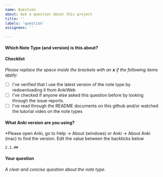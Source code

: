 ```yaml
---
name: Question
about: Ask a question about this project
title: ''
labels: 'question'
assignees: ''

---
```


#### Which Note Type (and version) is this about?

#### Checklist

*Please replace the space inside the brackets with an **x** if the following items apply:*

 - [ ] I've verified that I use the latest version of the note type by redownloading it from AnkiWeb
 - [ ] I've checked if anyone else asked this question before by looking through the issue reports.
 - [ ] I've read through the README documents on this github and/or watched the tutorial video on the note types

#### What Anki version are you using?

*Please open Anki, go to Help → About (windows) or Anki → About Anki (mac) to find the version. Edit the value between the backticks below

```
2.1.##
```

#### Your question

*A clear and concise question about the note type.*
